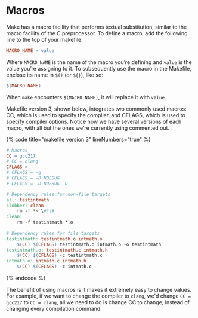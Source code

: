 # Macros

Make has a macro facility that performs textual substitution, similar to the macro facility of the C preprocessor. To define a macro, add the following line to the top of your makefile:

```makefile
MACRO_NAME = value
```

Where `MACRO_NAME` is the name of the macro you’re defining and `value` is the value you’re assigning to it. To subsequently use the macro in the Makefile, enclose its name in `$()` (or `${}`), like so:

```makefile
$(MACRO_NAME)
```

When `make` encounters `$(MACRO_NAME)`, it will replace it with `value`.


Makefile version 3, shown below, integrates two commonly used macros: CC, which is used to specify the compiler, and CFLAGS, which is used to specify compiler options. Notice how we have several versions of each macro, with all but the ones we're currently using commented out.

{% code title="makefile version 3" lineNumbers="true" %}
```makefile
# Macros
CC = gcc217
# CC = clang
CFLAGS =
# CFLAGS = -g
# CFLAGS = -D NDEBUG
# CFLAGS = -D NDEBUG -O

# Dependency rules for non-file targets
all: testintmath
clobber: clean
    rm -f *~ \#*\#
clean:
    rm -f testintmath *.o
    
# Dependency rules for file targets
testintmath: testintmath.o intmath.o
    $(CC) $(CFLAGS) testintmath.o intmath.o -o testintmath
testintmath.o: testintmath.c intmath.h
    $(CC) $(CFLAGS) -c testintmath.c
intmath.o: intmath.c intmath.h
    $(CC) $(CFLAGS) -c intmath.c
```
{% endcode %}

The benefit of using macros is it makes it extremely easy to change values. For example, if we want to change the compiler to `clang`, we'd change `CC = gcc217` to `CC = clang`, all we need to do is change CC to change, instead of changing every compilation command. 
